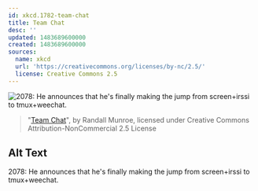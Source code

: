 ```yaml
---
id: xkcd.1782-team-chat
title: Team Chat
desc: ''
updated: 1483689600000
created: 1483689600000
sources:
  name: xkcd
  url: 'https://creativecommons.org/licenses/by-nc/2.5/'
  license: Creative Commons 2.5
---
```

![2078: He announces that he's finally making the jump from screen+irssi to tmux+weechat.](https://imgs.xkcd.com/comics/team_chat.png)
> "[Team Chat](https://xkcd.com/1782/)", by Randall Munroe, licensed under Creative Commons Attribution-NonCommercial 2.5 License

## Alt Text
2078: He announces that he's finally making the jump from screen+irssi to tmux+weechat.
